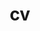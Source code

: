 ---
layout: cv
permalink: /cv/
title: cv
nav: true
nav_order: 5
cv_pdf: Ivan Ledesma Resume.pdf
description: This is a description of the page. You can modify it in 'pages/_cv.md'. You can also change or remove the top pdf download button.
---